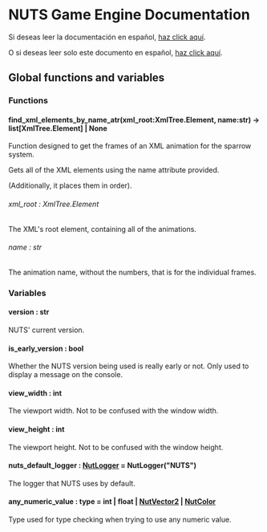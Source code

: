 # NUTS Game Engine Documentation

Si deseas leer la documentación en español, [haz click aquí](/DOCUMENTATION_Ñ/INDEX.md).

O si deseas leer solo este documento en español, [haz click aquí](/DOCUMENTATION_Ñ/FILES/GLOBALS.md).

## Global functions and variables

### Functions

#### find_xml_elements_by_name_atr(xml_root:XmlTree.Element, name:str) -> list[XmlTree.Element] | None

Function designed to get the frames of an XML animation for the sparrow system.

Gets all of the XML elements using the name attribute provided.

(Additionally, it places them in order).

###### xml_root : XmlTree.Element

The XML's root element, containing all of the animations.

###### name : str

The animation name, without the numbers, that is for the individual frames.

### Variables

#### version : str

NUTS' current version.

#### is_early_version : bool

Whether the NUTS version being used is really early or not. Only used to display a message on the console.

#### view_width : int

The viewport width. Not to be confused with the window width.

#### view_height : int

The viewport height. Not to be confused with the window height.

#### nuts_default_logger : [NutLogger](/DOCUMENTATION/FILES/NUTLOGGER.md) = NutLogger("NUTS")

The logger that NUTS uses by default.

#### any_numeric_value : type = int | float | [NutVector2](/DOCUMENTATION/FILES/NUTVECTOR2.md) | [NutColor](/DOCUMENTATION/FILES/NUTCOLOR.md)

Type used for type checking when trying to use any numeric value.
